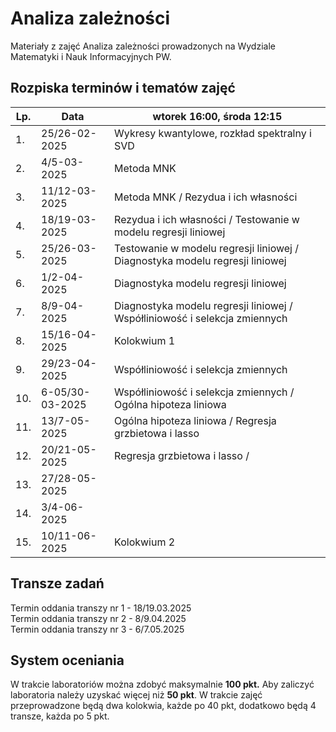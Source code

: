 # Analiza zależności

Materiały z zajęć Analiza zależności prowadzonych na Wydziale Matematyki i Nauk Informacyjnych PW.

## Rozpiska terminów i tematów zajęć
|Lp.| Data | wtorek 16:00, środa 12:15|
| ------------- | ------------- | ------------- |
| 1. | 25/26-02-2025 | Wykresy kwantylowe, rozkład spektralny i SVD |
| 2. | 4/5-03-2025 | Metoda MNK |
| 3. | 11/12-03-2025 | Metoda MNK / Rezydua i ich własności  |
| 4. | 18/19-03-2025 | Rezydua i ich własności / Testowanie w modelu regresji liniowej |
| 5. | 25/26-03-2025 | Testowanie w modelu regresji liniowej / Diagnostyka modelu regresji liniowej |
| 6. | 1/2-04-2025 | Diagnostyka modelu regresji liniowej |
| 7. | 8/9-04-2025 | Diagnostyka modelu regresji liniowej / Współliniowość i selekcja zmiennych |
| 8. | 15/16-04-2025 | Kolokwium 1 |
| 9. | 29/23-04-2025 | Współliniowość i selekcja zmiennych |
| 10. | 6-05/30-03-2025 | Współliniowość i selekcja zmiennych / Ogólna hipoteza liniowa |
| 11. | 13/7-05-2025 | Ogólna hipoteza liniowa /  Regresja grzbietowa i lasso |
| 12. | 20/21-05-2025 |  Regresja grzbietowa i lasso / |
| 13. | 27/28-05-2025 | |
| 14. | 3/4-06-2025 | |
| 15. | 10/11-06-2025 | Kolokwium 2 |

## Transze zadań
Termin oddania transzy nr 1 - 18/19.03.2025 \
Termin oddania transzy nr 2 - 8/9.04.2025 \
Termin oddania transzy nr 3 - 6/7.05.2025


## System oceniania
W trakcie laboratoriów można zdobyć maksymalnie **100 pkt.** Aby zaliczyć laboratoria należy uzyskać więcej niż **50 pkt**.
W trakcie zajęć przeprowadzone będą dwa kolokwia, każde po 40 pkt, dodatkowo będą 4 transze, każda po 5 pkt. 
